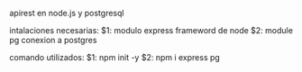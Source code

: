 apirest en node.js y postgresql

intalaciones necesarias:
$1: modulo express frameword de node 
$2: module pg conexion a postgres

comando utilizados:
$1: npm init -y
$2: npm i express pg
